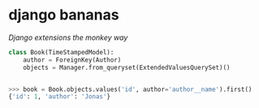 # django bananas
*Django extensions the monkey way*

``` py
class Book(TimeStampedModel):
    author = ForeignKey(Author)
    objects = Manager.from_queryset(ExtendedValuesQuerySet)()


>>> book = Book.objects.values('id', author='author__name').first()
{'id': 1, 'author': 'Jonas'}
```
